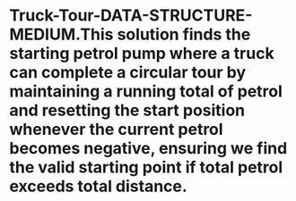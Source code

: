 # Truck-Tour-DATA-STRUCTURE-MEDIUM.This solution finds the starting petrol pump where a truck can complete a circular tour by maintaining a running total of petrol and resetting the start position whenever the current petrol becomes negative, ensuring we find the valid starting point if total petrol exceeds total distance.
